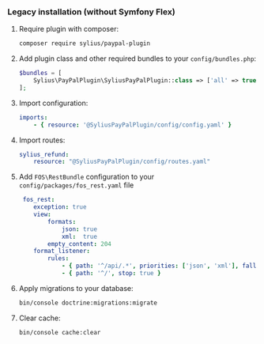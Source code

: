 ### Legacy installation (without Symfony Flex)

1. Require plugin with composer:

    ```bash
    composer require sylius/paypal-plugin
    ```

1. Add plugin class and other required bundles to your `config/bundles.php`:

    ```php
    $bundles = [
        Sylius\PayPalPlugin\SyliusPayPalPlugin::class => ['all' => true],
    ];
    ```

1. Import configuration:

    ```yaml
    imports:
        - { resource: '@SyliusPayPalPlugin/config/config.yaml' }
    ```

1. Import routes:

    ```yaml
    sylius_refund:
        resource: "@SyliusPayPalPlugin/config/routes.yaml"
    ```

1. Add `FOS\RestBundle` configuration to your `config/packages/fos_rest.yaml` file

    ```yaml
     fos_rest:
        exception: true
        view:
            formats:
                json: true
                xml:  true
            empty_content: 204
        format_listener:
            rules:
                - { path: '^/api/.*', priorities: ['json', 'xml'], fallback_format: json, prefer_extension: true }
                - { path: '^/', stop: true }
   ```

1. Apply migrations to your database:

    ```bash
    bin/console doctrine:migrations:migrate
    ```

1. Clear cache:

    ```bash
    bin/console cache:clear
    ```
